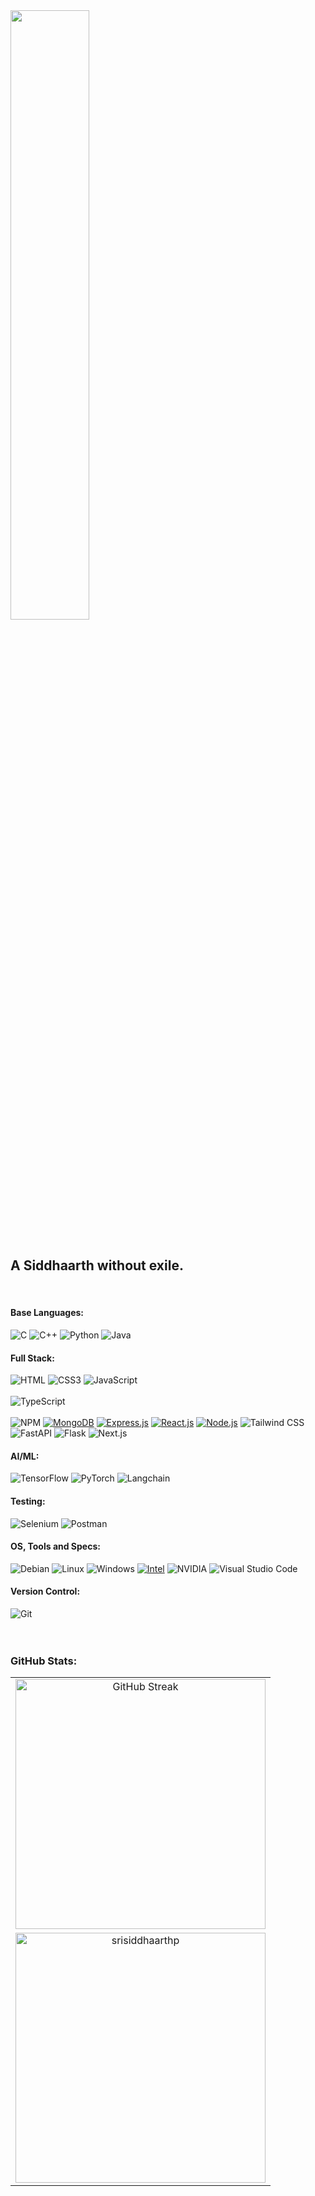 <img src="https://media0.giphy.com/media/v1.Y2lkPTc5MGI3NjExZGphaDcwOXNiZ2Vyd2pvem0xczRpYW9raHhyY3B6YWI1cXljMG4zcyZlcD12MV9pbnRlcm5hbF9naWZfYnlfaWQmY3Q9Zw/gS4fxzfuS46SIVG3XJ/giphy.gif" width="50%" />
</a>
</h1>
<br><br>
<h2>A Siddhaarth without exile.</h2>
<br>
<div>
  <h4>Base Languages:</h4>
      <img src="https://img.shields.io/badge/c-%2300599C.svg?style=for-the-badge&logo=c&logoColor=white" alt="C">
      <img src="https://img.shields.io/badge/c++-%2300599C.svg?style=for-the-badge&logo=c%2B%2B&logoColor=white" alt="C++">
      <img src="https://img.shields.io/badge/python-3670A0?style=for-the-badge&logo=python&logoColor=ffdd54" alt="Python">
      <img src="https://img.shields.io/badge/Java-ED8B00?style=for-the-badge&logo=java&logoColor=white" alt="Java">




  <br>
  <h4>Full Stack:</h4>
  <img src="https://img.shields.io/badge/html5-%23E34F26.svg?style=for-the-badge&logo=html5&logoColor=white" alt="HTML">
  <img src="https://img.shields.io/badge/css3-%231572B6.svg?style=for-the-badge&logo=css3&logoColor=white" alt="CSS3">
  <img src="https://img.shields.io/badge/JavaScript-F7DF1E?style=for-the-badge&logo=javascript&logoColor=black" alt="JavaScript"><br><br>
  <img src="https://img.shields.io/badge/TypeScript-007ACC?style=for-the-badge&logo=typescript&logoColor=white" alt="TypeScript"><br><br>
  <img src="https://img.shields.io/badge/NPM-%23000000.svg?style=for-the-badge&logo=npm&logoColor=white" alt="NPM">
  <a href="https://www.mongodb.com/"><img src="https://img.shields.io/badge/MongoDB-47A248?style=for-the-badge&logo=mongodb&logoColor=white" alt="MongoDB"></a>
<a href="https://expressjs.com/"><img src="https://img.shields.io/badge/Express.js-000000?style=for-the-badge&logo=express&logoColor=white" alt="Express.js"></a>
<a href="https://reactjs.org/"><img src="https://img.shields.io/badge/React.js-61DAFB?style=for-the-badge&logo=react&logoColor=white" alt="React.js"></a>
<a href="https://nodejs.org/"><img src="https://img.shields.io/badge/Node.js-339933?style=for-the-badge&logo=node.js&logoColor=white" alt="Node.js"></a>
  <img src="https://img.shields.io/badge/Tailwind_CSS-blue?style=for-the-badge&logo=tailwind-css&logoColor=white" alt="Tailwind CSS">
  <img src="https://img.shields.io/badge/FastAPI-009688?style=for-the-badge&logo=FastAPI&logoColor=white" alt="FastAPI">
  <img src="https://img.shields.io/badge/Flask-000000?style=for-the-badge&logo=flask&logoColor=white" alt="Flask">

  <img src="https://img.shields.io/badge/Next.js-000000?style=for-the-badge&logo=nextdotjs&logoColor=white" alt="Next.js">

  <h4>AI/ML:</h4>
  <img src="https://img.shields.io/badge/TensorFlow-FF6F00?style=for-the-badge&logo=tensorflow&logoColor=white" alt="TensorFlow">
  <img src="https://img.shields.io/badge/PyTorch-EE4C2C?style=for-the-badge&logo=pytorch&logoColor=white" alt="PyTorch">
  <img src="https://img.shields.io/badge/Langchain-004c4c?style=for-the-badge&logo=langchain&logoColor=white" alt="Langchain">



<h4>Testing:</h4>
  <img src="https://img.shields.io/badge/selenium-%2343B02A.svg?style=for-the-badge&logo=selenium&logoColor=white" alt="Selenium">
  <img src="https://img.shields.io/badge/Postman-FF6C37?style=for-the-badge&logo=postman&logoColor=white" alt="Postman">
<h4>OS, Tools and Specs:</h4>
  <img src="https://img.shields.io/badge/Debian-%23A81D33.svg?style=for-the-badge&logo=debian&logoColor=white" alt="Debian">
  <img src="https://img.shields.io/badge/Linux-FCC624?style=for-the-badge&logo=linux&logoColor=black" alt="Linux">
  <img src="https://img.shields.io/badge/-Windows-0078D6?style=for-the-badge&logo=windows&logoColor=white" alt="Windows">
  <a href="https://www.intel.com/"><img src="https://img.shields.io/badge/Intel-0071C5?style=for-the-badge&logo=intel&logoColor=white" alt="Intel"></a>
    <img src="https://img.shields.io/badge/-NVIDIA-76B900?style=for-the-badge&logo=nvidia&logoColor=white" alt="NVIDIA">
<img src="https://img.shields.io/badge/-Visual%20Studio%20Code-007ACC?style=for-the-badge&logo=visual-studio-code&logoColor=white" alt="Visual Studio Code">
<h4>Version Control:</h4>
    <img src="https://img.shields.io/badge/Git-F05032?style=for-the-badge&logo=git&logoColor=white" alt="Git">
  <br>
  <br><br>
</div>
<h3>GitHub Stats:</h3>
<table style="width: 100%;">
  <tr>
    <td align="center">
      <img src="https://github-readme-streak-stats.herokuapp.com/?user=aham-karta&theme=dark&hide_border=false" alt="GitHub Streak" width="400">
    </td>
  </tr>
  <tr>
    <td align="center">
      <img align="center" src="https://github-readme-stats.vercel.app/api/top-langs?username=aham-karta&show_icons=true&theme=dark&title_color=ffffff&text_color=ffffff&cache_seconds=60&locale=en&layout=compact" alt="srisiddhaarthp" width="400"/>
    </td>
  </tr>
</table>

<br>

